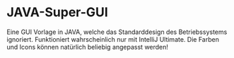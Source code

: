 # JAVA-Super-GUI
Eine GUI Vorlage in JAVA, welche das Standarddesign des Betriebssystems ignoriert. Funktioniert wahrscheinlich nur mit IntelliJ Ultimate. Die Farben und Icons können natürlich beliebig angepasst werden!
